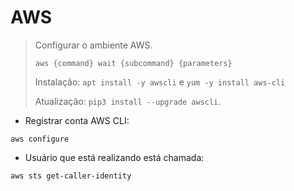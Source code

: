 # AWS

> Configurar o ambiente AWS.
>>
> `aws {command} wait {subcommand} {parameters}`
>>
> Instalação: `apt install -y awscli` e `yum -y install aws-cli` 
>>
> Atualização: `pip3 install --upgrade awscli`.

- Registrar conta AWS CLI:

`aws configure`

- Usuário que está realizando está chamada:

`aws sts get-caller-identity`